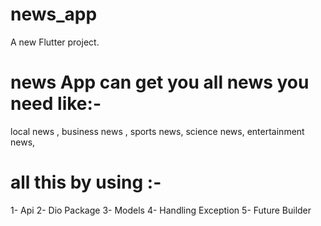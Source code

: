 # news_app

A new Flutter project.
# news App can get you all news you need like:-
 local news ,
 business news ,
 sports news,
 science news,
 entertainment news,
# all this by using :-
1- Api 
2- Dio Package 
3- Models 
4- Handling Exception
5- Future Builder
